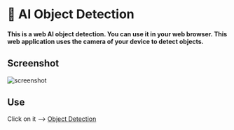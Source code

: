 # 🤖 AI Object Detection

<h4><p> This is a web AI object detection. You can use it in your web browser. This web application uses the camera of your device to detect objects.</p></h4>

## Screenshot
![screenshot](https://user-images.githubusercontent.com/94921807/169778887-7361e8e7-88c4-4d37-aea6-933154bbc518.PNG)

## Use
Click on it —> [Object Detection](https://nitish312.github.io/Object-Detection/)

